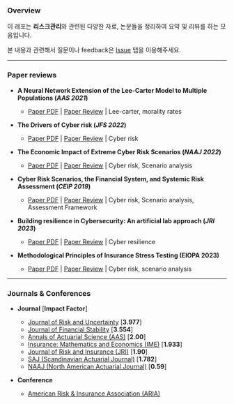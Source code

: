 ### Overview

이 레포는 **리스크관리**와 관련된 다양한 자료, 논문들을 정리하여 요약 및 리뷰를 하는 모음입니다.

본 내용과 관련해서 질문이나 feedback은 [Issue](https://github.com/keywoongbae/risk-management-papers/issues) 탭을 이용해주세요.

<hr>

### Paper reviews


- **A Neural Network Extension of the Lee-Carter Model to Multiple Populations (*AAS 2021*)**
  - [Paper PDF](./PDF/Richman_AAS_2021.pdf) | [Paper Review](./MARKDOWN/Richman_AAS_2021.md) | Lee-carter, morality rates
- **The Drivers of Cyber risk (*JFS 2022*)**
  - [Paper PDF](./PDF/Aldasoro_JFS_2022.pdf) | [Paper Review](./MARKDOWN/Aldasoro_et_al_JRS_2022.md) | Cyber risk
- **The Economic Impact of Extreme Cyber Risk Scenarios (*NAAJ 2022*)**
  - [Paper PDF](./PDF/Eling_NAAJ_2022.pdf) | [Paper Review](./MARKDOWN/Martin_eling_et_al_NAAJ_2023.md) | Cyber risk, Scenario analysis
- **Cyber Risk Scenarios, the Financial System, and Systemic Risk Assessment (*CEIP 2019*)** 
  - [Paper PDF](./PDF/Kaffenberger_et_al_2019.pdf) | [Paper Review](./MARKDOWN/Kaffenberger_et_al_2019.md) | Cyber risk, Scenario analysis, Assessment Framework
- **Building resilience in Cybersecurity: An artificial lab approach (*JRI 2023*)**
  - [Paper PDF](./PDF/Awiszus_et_al_JRI_2023.pdf) | [Paper Review](./MARKDOWN/Awiszus_et_al_JRI_2023.md) | Cyber resilience
- **Methodological Principles of Insurance Stress Testing (EIOPA 2023)**

  - [Paper PDF](./PDF/Eiopa_2023.pdf) | [Paper Review](./MARKDOWN/Eiopa_2023.md) | Cyber risk, scenario analysis

<hr>

### Journals & Conferences


- **Journal** [**Impact Factor**]
  - [Journal of Risk and Uncertainty](https://www.springer.com/journal/11166) [**3.977**]
  - [Journal of Financial Stability](https://www.sciencedirect.com/journal/journal-of-financial-stability) [**3.554**]
  - [Annals of Actuarial Science (AAS)](https://www.cambridge.org/core/journals/annals-of-actuarial-science) [**2.00**]
  - [Insurance: Mathematics and Economics (IME)]() [**1.933**]
  - [Journal of Risk and Insurance (JRI)](https://onlinelibrary.wiley.com/journal/15396975) [**1.90**]
  - [SAJ (Scandinavian Actuarial Journal)](https://www.tandfonline.com/toc/sact20/current) [**1.782**]
  - [NAAJ (North American Actuarial Journal)](https://www.tandfonline.com/toc/uaaj20/current) [**0.59**]
  
- **Conference**
  - [American Risk & Insurance Association (ARIA)](https://www.aria.org/)
